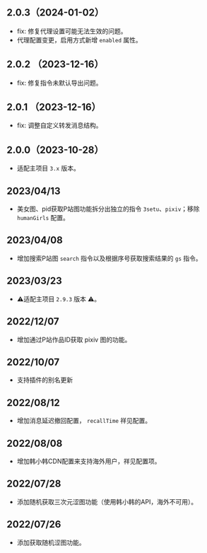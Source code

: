 ## 2.0.3（2024-01-02）

- fix: 修复代理设置可能无法生效的问题。
- 代理配置变更，启用方式新增 `enabled` 属性。

## 2.0.2 （2023-12-16）

- fix: 修复指令未默认导出问题。

## 2.0.1 （2023-12-16）

- fix: 调整自定义转发消息结构。

## 2.0.0（2023-10-28）

- 适配主项目 `3.x` 版本。

## 2023/04/13

- 美女图、pid获取P站图功能拆分出独立的指令 `3setu`、`pixiv`；移除 `humanGirls` 配置。

## 2023/04/08

- 增加搜索P站图 `search` 指令以及根据序号获取搜索结果的 `gs` 指令。

## 2023/03/23

- ⚠️适配主项目 `2.9.3` 版本 ⚠️。

## 2022/12/07

- 增加通过P站作品ID获取 pixiv 图的功能。

## 2022/10/07

- 支持插件的别名更新

## 2022/08/12

- 增加消息延迟撤回配置， `recallTime` 祥见配置。

## 2022/08/08

- 增加韩小韩CDN配置来支持海外用户，祥见配置项。

## 2022/07/28

- 添加随机获取三次元涩图功能（使用韩小韩的API，海外不可用）。

## 2022/07/26

- 添加获取随机涩图功能。
